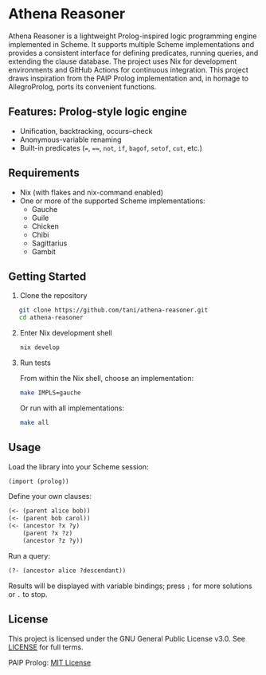 # Athena Reasoner

Athena Reasoner is a lightweight Prolog-inspired logic programming engine implemented in Scheme. It supports multiple Scheme implementations and provides a consistent interface for defining predicates, running queries, and extending the clause database. The project uses Nix for development environments and GitHub Actions for continuous integration. This project draws inspiration from the PAIP Prolog implementation and, in homage to AllegroProlog, ports its convenient functions.

## Features: Prolog-style logic engine

- Unification, backtracking, occurs–check
- Anonymous-variable renaming
- Built-in predicates (`=`, `==`, `not`, `if`, `bagof`, `setof`, `cut`, etc.)

## Requirements

- Nix (with flakes and nix-command enabled)
- One or more of the supported Scheme implementations:
  - Gauche
  - Guile
  - Chicken
  - Chibi
  - Sagittarius
  - Gambit

## Getting Started

1. Clone the repository

```bash
   git clone https://github.com/tani/athena-reasoner.git
   cd athena-reasoner
````

2. Enter Nix development shell

   ```bash
   nix develop
   ```

3. Run tests

   From within the Nix shell, choose an implementation:

   ```bash
   make IMPLS=gauche
   ```

   Or run with all implementations:

   ```bash
   make all
   ```

## Usage

Load the library into your Scheme session:

```scheme
(import (prolog))
```

Define your own clauses:

```scheme
(<- (parent alice bob))
(<- (parent bob carol))
(<- (ancestor ?x ?y)
    (parent ?x ?z)
    (ancestor ?z ?y))
```

Run a query:

```scheme
(?- (ancestor alice ?descendant))
```

Results will be displayed with variable bindings; press `;` for more solutions or `.` to stop.

## License

This project is licensed under the GNU General Public License v3.0. See [LICENSE](LICENSE) for full terms.

PAIP Prolog: [MIT License](https://github.com/norvig/paip-lisp/blob/main/LICENSE)
